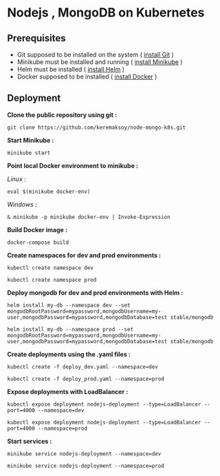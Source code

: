 # Nodejs , MongoDB  on Kubernetes

## Prerequisites
- Git supposed to be installed on the system ( [install Git](https://git-scm.com/book/en/v2/Getting-Started-Installing-Git "Git installation guide") )
- Minikube must be installed and running ( [install Minikube](https://kubernetes.io/docs/tasks/tools/ "installng minikube") )
- Helm must be installed ( [install Helm](https://helm.sh/docs/intro/install/ "installing Helm") )
- Docker supposed to be installed ( [install Docker](https://docs.docker.com/get-docker/ "install docker") )

## Deployment
**Clone the public repository using git :**
```
git clone https://github.com/keremaksoy/node-mongo-k8s.git
```
**Start Minikube :**
```
minikube start
```
**Point local Docker environment to minikube :**

*Linux :*
```
eval $(minikube docker-env)
```
*Windows :*
```
& minikube -p minikube docker-env | Invoke-Expression
```

**Build Docker image :**
```
docker-compose build
```
**Create namespaces for dev and prod environments :**
```
kubectl create namespace dev
```
```
kubectl create namespace prod
```

**Deploy mongodb for dev and prod environments with Helm :**
```
helm install my-db --namespace dev --set mongodbRootPassword=mypassword,mongodbUsername=my-user,mongodbPassword=mypassword,mongodbDatabase=test stable/mongodb
```
```
helm install my-db --namespace prod --set mongodbRootPassword=mypassword,mongodbUsername=my-user,mongodbPassword=mypassword,mongodbDatabase=test stable/mongodb
```

**Create deployments using the .yaml files :**
```
kubectl create -f deploy_dev.yaml --namespace=dev
```
```
kubectl create -f deploy_prod.yaml --namespace=prod
```

**Expose deployments with LoadBalancer :**
```
kubectl expose deployment nodejs-deployment --type=LoadBalancer --port=4000 --namespace=dev
```
```
kubectl expose deployment nodejs-deployment --type=LoadBalancer --port=4000 --namespace=prod
```

**Start services :**
```
minikube service nodejs-deployment --namespace=dev
```
```
minikube service nodejs-deployment --namespace=prod
```
